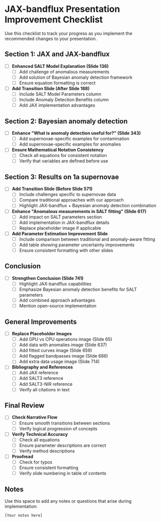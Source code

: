 # JAX-bandflux Presentation Improvement Checklist

Use this checklist to track your progress as you implement the recommended changes to your presentation.

## Section 1: JAX and JAX-bandflux

- [ ] **Enhanced SALT Model Explanation (Slide 136)**
  - [ ] Add challenge of anomalous measurements
  - [ ] Add solution of Bayesian anomaly detection framework
  - [ ] Ensure equation formatting is correct

- [ ] **Add Transition Slide (After Slide 188)**
  - [ ] Include SALT Model Parameters column
  - [ ] Include Anomaly Detection Benefits column
  - [ ] Add JAX implementation advantages

## Section 2: Bayesian anomaly detection

- [ ] **Enhance "What is anomaly detection useful for?" (Slide 343)**
  - [ ] Add supernovae-specific examples for contamination
  - [ ] Add supernovae-specific examples for anomalies

- [ ] **Ensure Mathematical Notation Consistency**
  - [ ] Check all equations for consistent notation
  - [ ] Verify that variables are defined before use

## Section 3: Results on 1a supernovae

- [ ] **Add Transition Slide (Before Slide 571)**
  - [ ] Include challenges specific to supernovae data
  - [ ] Compare traditional approaches with our approach
  - [ ] Highlight JAX-bandflux + Bayesian anomaly detection combination

- [ ] **Enhance "Anomalous measurements in SALT fitting" (Slide 617)**
  - [ ] Add impact on SALT parameters section
  - [ ] Add implementation in JAX-bandflux details
  - [ ] Replace placeholder image if applicable

- [ ] **Add Parameter Estimation Improvement Slide**
  - [ ] Include comparison between traditional and anomaly-aware fitting
  - [ ] Add table showing parameter uncertainty improvements
  - [ ] Ensure consistent formatting with other slides

## Conclusion

- [ ] **Strengthen Conclusion (Slide 741)**
  - [ ] Highlight JAX-bandflux capabilities
  - [ ] Emphasize Bayesian anomaly detection benefits for SALT parameters
  - [ ] Add combined approach advantages
  - [ ] Mention open-source implementation

## General Improvements

- [ ] **Replace Placeholder Images**
  - [ ] Add GPU vs CPU operations image (Slide 65)
  - [ ] Add data with anomalies image (Slide 637)
  - [ ] Add fitted curves image (Slide 659)
  - [ ] Add flagged bandpasses image (Slide 686)
  - [ ] Add extra data usage image (Slide 714)

- [ ] **Bibliography and References**
  - [ ] Add JAX reference
  - [ ] Add SALT3 reference
  - [ ] Add SALT3-NIR reference
  - [ ] Verify all citations in text

## Final Review

- [ ] **Check Narrative Flow**
  - [ ] Ensure smooth transitions between sections
  - [ ] Verify logical progression of concepts

- [ ] **Verify Technical Accuracy**
  - [ ] Check all equations
  - [ ] Ensure parameter descriptions are correct
  - [ ] Verify method descriptions

- [ ] **Proofread**
  - [ ] Check for typos
  - [ ] Ensure consistent formatting
  - [ ] Verify slide numbering in table of contents

## Notes

Use this space to add any notes or questions that arise during implementation:

```
[Your notes here]